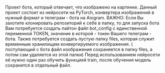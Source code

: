 Проект бота, который отвечает, что изображено на картинке. Данный проект состоит из нейросети на PyTorch, конвертера изображений в нужный формат и телеграм - бота на Aiogram.
ВАЖНО: Если Вы захотите клонировать репозиторий к себе в папку, то для запуска бота Вам потребуется создать пайтон файл bot_config с единственной переменной TOKEN, значение
в которой - токен Вашего телеграм - бота. Также потребуется создать пустую папку files, которая служит временным хранилищем конвертируемого изображения.
( поступающий с бота файл изображения сохраняется в папку files, а потом сам удаляется из этой папки)
Перед использованием нейросети её нужно один раз обучить функцией train, после обучения модель сохранится в отдельный файл.
